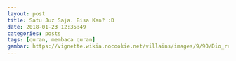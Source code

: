 ```yaml
---
layout: post
title: Satu Juz Saja. Bisa Kan? :D
date: 2018-01-23 12:35:49
categories: posts
tags: [quran, membaca quran]
gambar: https://vignette.wikia.nocookie.net/villains/images/9/90/Dio_reading_in_the_dark.png/revision/latest?cb=20161228084537
---
```


